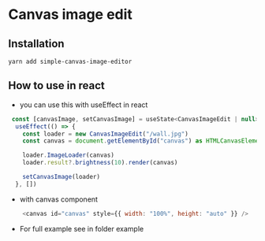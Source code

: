 # Canvas image edit

## Installation

```
yarn add simple-canvas-image-editor
```

## How to use in react
- you can use this with useEffect in react
```js
 const [canvasImage, setCanvasImage] = useState<CanvasImageEdit | null>(null)
  useEffect(() => {
    const loader = new CanvasImageEdit("/wall.jpg")
    const canvas = document.getElementById("canvas") as HTMLCanvasElement

    loader.ImageLoader(canvas)
    loader.result?.brightness(10).render(canvas)

    setCanvasImage(loader)
  }, [])
```

- with canvas component

```js
    <canvas id="canvas" style={{ width: "100%", height: "auto" }} />
```

- For full example see in folder example